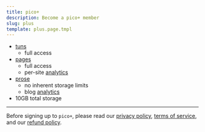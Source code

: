 ```yaml
---
title: pico+
description: Become a pico+ member
slug: plus
template: plus.page.tmpl
---
```


- [tuns](/tuns)
  - full access
- [pages](/pgs)
  - full access
  - per-site [analytics](/analytics)
- [prose](/prose)
  - no inherent storage limits
  - blog [analytics](/analytics)
- 10GB total storage

<hr class="my-4" />

Before signing up to `pico+`, please read our [privacy policy](/privacy),
[terms of service](/ops), and our [refund policy](/ops#refund-policy).
